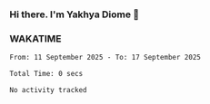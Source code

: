 ### Hi there. I'm Yakhya Diome 👋

### WAKATIME
<!--START_SECTION:waka-->

```txt
From: 11 September 2025 - To: 17 September 2025

Total Time: 0 secs

No activity tracked
```

<!--END_SECTION:waka-->
